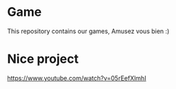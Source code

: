 # Game
This repository contains our games, Amusez vous bien :)

# Nice project
https://www.youtube.com/watch?v=05rEefXlmhI

